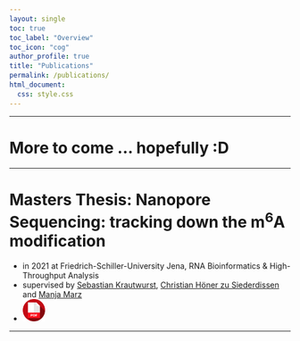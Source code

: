 ```yaml
---
layout: single
toc: true
toc_label: "Overview"
toc_icon: "cog"
author_profile: true
title: "Publications"
permalink: /publications/
html_document:
  css: style.css
---
```


***
# More to come ... hopefully :D

***

# Masters Thesis: Nanopore Sequencing: tracking down the m<sup>6</sup>A modification
- in 2021 at Friedrich-Schiller-University Jena, RNA Bioinformatics & High-Throughput Analysis
- supervised by [Sebastian Krautwurst](https://github.com/RaverJay), [Christian Höner zu Siederdissen](http://www.bioinf.uni-leipzig.de/~choener/) and [Manja Marz](https://www.rna.uni-jena.de)
- <a href="rna_nanopore_sequencing_tracking_down_the_m6a_modification.pdf"><img src="/icons/pdf.png" alt="Icon made by Freepik from www.flaticon.com" width="40" height="40"/></a>


***